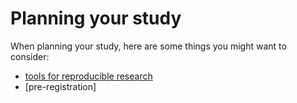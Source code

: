 # Planning your study

When planning your study, here are some things you might want to consider:

- [tools for reproducible research](21-reproducible-neuroimaging-research.md)
- [pre-registration]

<!--
* [Reusing data]
* [Defining your terms and your task]
* [Ontologies]
* [Piloting]
* [Optimizing your design]
* [Design efficiency]
* [Power]
* [For MVPA: same analysis approach]
* [Defining your region of interest]
* [Using previous results]
* [Localizers]
* [Atlases]
* [Non-standard templates]
* [Stimuli presentation software]
 * [psychopy]
 * [expyriment]
 * [psychtoolbox]
* [Existing protocols] -->
